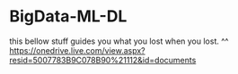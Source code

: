 # BigData-ML-DL
this bellow stuff guides you what you lost when you lost. ^^
https://onedrive.live.com/view.aspx?resid=5007783B9C078B90%21112&id=documents

